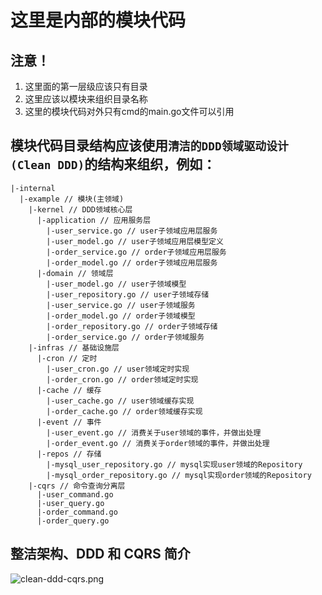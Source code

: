 # 这里是内部的模块代码
## 注意！
1. 这里面的第一层级应该只有目录
2. 这里应该以模块来组织目录名称
3. 这里的模块代码对外只有cmd的main.go文件可以引用

## 模块代码目录结构应该使用`清洁的DDD领域驱动设计(Clean DDD)`的结构来组织，例如：
```text
|-internal
  |-example // 模块(主领域)
    |-kernel // DDD领域核心层
      |-application // 应用服务层
        |-user_service.go // user子领域应用层服务
        |-user_model.go // user子领域应用层模型定义
        |-order_service.go // order子领域应用层服务
        |-order_model.go // order子领域应用层服务
      |-domain // 领域层
        |-user_model.go // user子领域模型
        |-user_repository.go // user子领域存储
        |-user_service.go // user子领域服务
        |-order_model.go // order子领域模型
        |-order_repository.go // order子领域存储
        |-order_service.go // order子领域服务
    |-infras // 基础设施层
      |-cron // 定时
        |-user_cron.go // user领域定时实现
        |-order_cron.go // order领域定时实现
      |-cache // 缓存
        |-user_cache.go // user领域缓存实现
        |-order_cache.go // order领域缓存实现
      |-event // 事件
        |-user_event.go // 消费关于user领域的事件，并做出处理
        |-order_event.go // 消费关于order领域的事件，并做出处理
      |-repos // 存储
        |-mysql_user_repository.go // mysql实现user领域的Repository
        |-mysql_order_repository.go // mysql实现order领域的Repository
    |-cqrs // 命令查询分离层
      |-user_command.go 
      |-user_query.go
      |-order_command.go
      |-order_query.go
```

## 整洁架构、DDD 和 CQRS 简介
![clean-ddd-cqrs.png](clean-ddd-cqrs.png)
